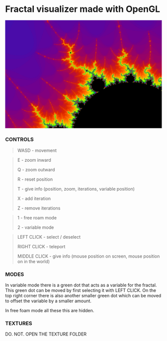 # Fractal visualizer made with OpenGL

![image](fractal13.PNG)

### CONTROLS

> WASD - movement

> E - zoom inward
>
> Q - zoom outward
>
> R - reset position
>
> T - give info  (position, zoom, iterations, variable position)
> 
> X - add iteration
> 
> Z - remove iterations


> 1 - free roam mode
>
> 2 - variable mode


> LEFT CLICK   - select / deselect
> 
> RIGHT CLICK  - teleport
> 
> MIDDLE CLICK - give info  (mouse position on screen, mouse position on in the world)

### MODES

In variable mode there is a green dot that acts as a variable for the fractal.
This green dot can be moved by first selecting it with LEFT CLICK.
On the top right corner there is also another smaller green dot which can be moved to offset the variable by a smaller amount.

In free foam mode all these this are hidden.

### TEXTURES

DO. NOT. OPEN THE TEXTURE FOLDER